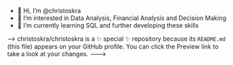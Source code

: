 - 👋 Hi, I’m @christoskra
- 👀 I’m interested in Data Analysis, Financial Analysis and Decision Making
- 🌱 I’m currently learning SQL and further developing these skills

-->
christoskra/christoskra is a ✨ special ✨ repository because its `README.md` (this file) appears on your GitHub profile.
You can click the Preview link to take a look at your changes.
--->
